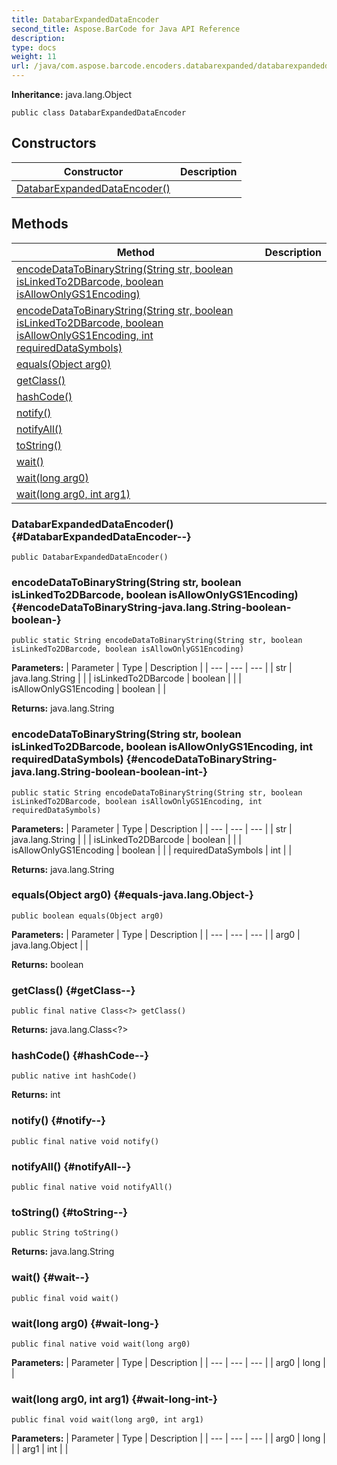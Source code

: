 ```yaml
---
title: DatabarExpandedDataEncoder
second_title: Aspose.BarCode for Java API Reference
description: 
type: docs
weight: 11
url: /java/com.aspose.barcode.encoders.databarexpanded/databarexpandeddataencoder/
---
```

**Inheritance:**
java.lang.Object
```
public class DatabarExpandedDataEncoder
```
## Constructors

| Constructor | Description |
| --- | --- |
| [DatabarExpandedDataEncoder()](#DatabarExpandedDataEncoder--) |  |
## Methods

| Method | Description |
| --- | --- |
| [encodeDataToBinaryString(String str, boolean isLinkedTo2DBarcode, boolean isAllowOnlyGS1Encoding)](#encodeDataToBinaryString-java.lang.String-boolean-boolean-) |  |
| [encodeDataToBinaryString(String str, boolean isLinkedTo2DBarcode, boolean isAllowOnlyGS1Encoding, int requiredDataSymbols)](#encodeDataToBinaryString-java.lang.String-boolean-boolean-int-) |  |
| [equals(Object arg0)](#equals-java.lang.Object-) |  |
| [getClass()](#getClass--) |  |
| [hashCode()](#hashCode--) |  |
| [notify()](#notify--) |  |
| [notifyAll()](#notifyAll--) |  |
| [toString()](#toString--) |  |
| [wait()](#wait--) |  |
| [wait(long arg0)](#wait-long-) |  |
| [wait(long arg0, int arg1)](#wait-long-int-) |  |
### DatabarExpandedDataEncoder() {#DatabarExpandedDataEncoder--}
```
public DatabarExpandedDataEncoder()
```


### encodeDataToBinaryString(String str, boolean isLinkedTo2DBarcode, boolean isAllowOnlyGS1Encoding) {#encodeDataToBinaryString-java.lang.String-boolean-boolean-}
```
public static String encodeDataToBinaryString(String str, boolean isLinkedTo2DBarcode, boolean isAllowOnlyGS1Encoding)
```




**Parameters:**
| Parameter | Type | Description |
| --- | --- | --- |
| str | java.lang.String |  |
| isLinkedTo2DBarcode | boolean |  |
| isAllowOnlyGS1Encoding | boolean |  |

**Returns:**
java.lang.String
### encodeDataToBinaryString(String str, boolean isLinkedTo2DBarcode, boolean isAllowOnlyGS1Encoding, int requiredDataSymbols) {#encodeDataToBinaryString-java.lang.String-boolean-boolean-int-}
```
public static String encodeDataToBinaryString(String str, boolean isLinkedTo2DBarcode, boolean isAllowOnlyGS1Encoding, int requiredDataSymbols)
```




**Parameters:**
| Parameter | Type | Description |
| --- | --- | --- |
| str | java.lang.String |  |
| isLinkedTo2DBarcode | boolean |  |
| isAllowOnlyGS1Encoding | boolean |  |
| requiredDataSymbols | int |  |

**Returns:**
java.lang.String
### equals(Object arg0) {#equals-java.lang.Object-}
```
public boolean equals(Object arg0)
```




**Parameters:**
| Parameter | Type | Description |
| --- | --- | --- |
| arg0 | java.lang.Object |  |

**Returns:**
boolean
### getClass() {#getClass--}
```
public final native Class<?> getClass()
```




**Returns:**
java.lang.Class<?>
### hashCode() {#hashCode--}
```
public native int hashCode()
```




**Returns:**
int
### notify() {#notify--}
```
public final native void notify()
```




### notifyAll() {#notifyAll--}
```
public final native void notifyAll()
```




### toString() {#toString--}
```
public String toString()
```




**Returns:**
java.lang.String
### wait() {#wait--}
```
public final void wait()
```




### wait(long arg0) {#wait-long-}
```
public final native void wait(long arg0)
```




**Parameters:**
| Parameter | Type | Description |
| --- | --- | --- |
| arg0 | long |  |

### wait(long arg0, int arg1) {#wait-long-int-}
```
public final void wait(long arg0, int arg1)
```




**Parameters:**
| Parameter | Type | Description |
| --- | --- | --- |
| arg0 | long |  |
| arg1 | int |  |

